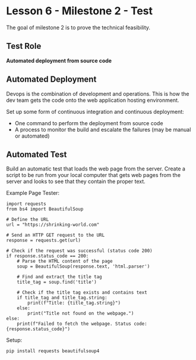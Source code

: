 # Lesson 6 - Milestone 2 - Test

The goal of milestone 2 is to prove the technical feasibility.

## Test Role

**Automated deployment from source code**


## Automated Deployment

Devops is the combination of development and operations.   This is how the dev team gets the code onto the web application hosting environment.  

Set up some form of continuous integration and continuous deployment:

- One command to perform the deployment from source code
- A process to monitor the build and escalate the failures (may be manual or automated)


## Automated Test

Build an automatic test that loads the web page from the server.  Create a script to be run
from your local computer that gets web pages from the server and looks to see that they
contain the proper text.

Example Page Tester:

    import requests
    from bs4 import BeautifulSoup

    # Define the URL
    url = "https://shrinking-world.com"

    # Send an HTTP GET request to the URL
    response = requests.get(url)

    # Check if the request was successful (status code 200)
    if response.status_code == 200:
        # Parse the HTML content of the page
        soup = BeautifulSoup(response.text, 'html.parser')
        
        # Find and extract the title tag
        title_tag = soup.find('title')
        
        # Check if the title tag exists and contains text
        if title_tag and title_tag.string:
            print(f"Title: {title_tag.string}")
        else:
            print("Title not found on the webpage.")
    else:
        print(f"Failed to fetch the webpage. Status code: {response.status_code}")

Setup:

    pip install requests beautifulsoup4
    
